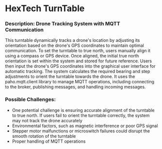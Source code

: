# HexTech TurnTable
###  Description: Drone Tracking System with MQTT Communication

This turntable dynamically tracks a drone's location by adjusting its orientation based on the drone's GPS coordinates to maintain optimal communication. To set the turntable to true north, users manually align it using a compass or GPS device. Once aligned, the initial true north orientation is set within the system and stored for future reference. Users then input the drone's GPS coordinates into the graphical user interface for automatic tracking. The system calculates the required bearing and step adjustments to orient the turntable towards the drone. It uses the paho.mqtt.client library to manage MQTT operations, including connecting to the broker, publishing messages, and handling incoming messages.


### Possible Challenges:
- One potential challenge is ensuring accurate alignment of the turntable to true north. If users fail to orient the turntable correctly, the system may not track the drone accurately
- Environmental factors, such as magnetic interference or poor GPS signal
- Stepper motor malfunctions or microswitch failures could disrupt the smooth rotation of the turntable
- Proper handling of MQTT operations
